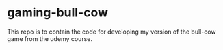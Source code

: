# gaming-bull-cow
This repo is to contain the code for developing my version of the bull-cow game from the udemy course.
